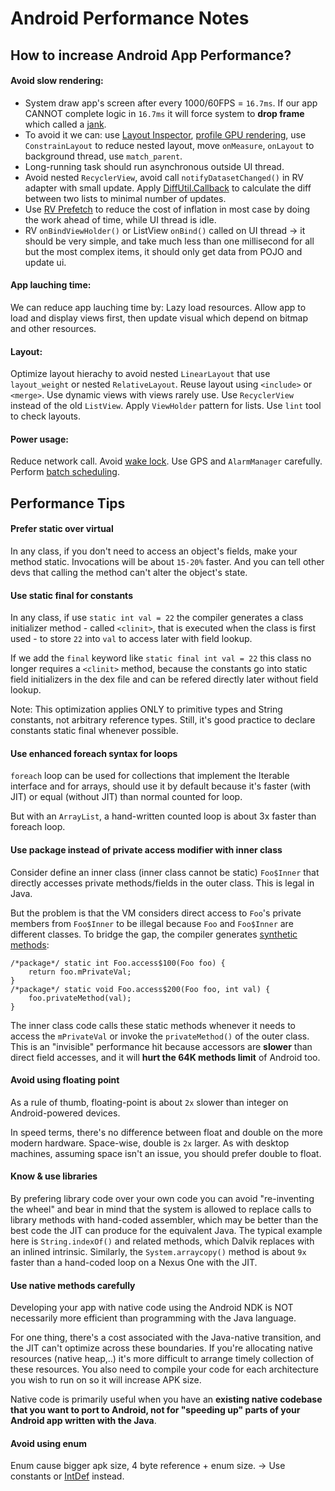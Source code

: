# Android Performance Notes

## How to increase Android App Performance?

#### Avoid slow rendering:

* System draw app's screen after every 1000/60FPS = `16.7ms`. If our app CANNOT complete logic in `16.7ms` it will force system to **drop frame** which called a [jank](https://developer.android.com/topic/performance/vitals/render.html#identify). 
* To avoid it we can: use [Layout Inspector](https://developer.android.com/studio/debug/layout-inspector.html), [profile GPU rendering](https://developer.android.com/topic/performance/rendering/profile-gpu.html), use `ConstrainLayout` to reduce nested layout, move `onMeasure`, `onLayout` to background thread, use `match_parent`. 
* Long-running task should run asynchronous outside UI thread.
* Avoid nested `RecyclerView`, avoid call `notifyDatasetChanged()` in RV adapter with small update. Apply [DiffUtil.Callback](https://developer.android.com/reference/android/support/v7/util/DiffUtil.Callback) to calculate the diff between two lists to minimal number of updates.
* Use [RV Prefetch](https://medium.com/google-developers/recyclerview-prefetch-c2f269075710) to reduce the cost of inflation in most case by doing the work ahead of time, while UI thread is idle. 
* RV `onBindViewHolder()` or ListView `onBind()` called on UI thread -> it should be very simple, and take much less than one millisecond for all but the most complex items, it should only get data from POJO and update ui.

#### App lauching time:

We can reduce app lauching time by: Lazy load resources. Allow app to load and display views first, then update visual which depend on bitmap and other resources.

#### Layout:

Optimize layout hierachy to avoid nested `LinearLayout` that use `layout_weight` or nested `RelativeLayout`. Reuse layout using `<include>` or `<merge>`. Use dynamic views with views rarely use. Use `RecyclerView` instead of the old `ListView`. Apply `ViewHolder` pattern for lists. Use `lint` tool to check layouts.

#### Power usage:

Reduce network call. Avoid [wake lock](https://developer.android.com/training/scheduling/wakelock.html). Use GPS and `AlarmManager` carefully. Perform [batch scheduling](https://developer.android.com/topic/performance/scheduling.html).


## Performance Tips

#### Prefer static over virtual

In any class, if you don't need to access an object's fields, make your method static. Invocations will be about `15-20%` faster. And you can tell other devs that calling the method can't alter the object's state.

#### Use static final for constants

In any class, if use `static int val = 22` the compiler generates a class initializer method - called `<clinit>`, that is executed when the class is first used - to store `22` into `val` to access later with field lookup. 

If we add the `final` keyword like `static final int val = 22` this class no longer requires a `<clinit>` method, because the constants go into static field initializers in the dex file and can be refered directly later without field lookup.

Note: This optimization applies ONLY to primitive types and String constants, not arbitrary reference types. Still, it's good practice to declare constants static final whenever possible.

#### Use enhanced foreach syntax for loops

`foreach` loop can be used for collections that implement the Iterable interface and for arrays, should use it by default because it's faster (with JIT) or equal (without JIT) than normal counted for loop.

But with an `ArrayList`, a hand-written counted loop is about 3x faster than foreach loop.

#### Use package instead of private access modifier with inner class

Consider define an inner class (inner class cannot be static) `Foo$Inner` that directly accesses private methods/fields in the outer class. This is legal in Java. 

But the problem is that the VM considers direct access to `Foo`'s private members from `Foo$Inner` to be illegal because `Foo` and `Foo$Inner` are different classes. To bridge the gap, the compiler generates [synthetic methods](https://vanillajava.blogspot.com/2011/07/java-secret-generated-methods.html):

```
/*package*/ static int Foo.access$100(Foo foo) {
    return foo.mPrivateVal;
}
/*package*/ static void Foo.access$200(Foo foo, int val) {
    foo.privateMethod(val);
}
```

The inner class code calls these static methods whenever it needs to access the `mPrivateVal` or invoke the `privateMethod()` of the outer class. This is an "invisible" performance hit because accessors are **slower** than direct field accesses, and it will **hurt the 64K methods limit** of Android too.

#### Avoid using floating point

As a rule of thumb, floating-point is about `2x` slower than integer on Android-powered devices.

In speed terms, there's no difference between float and double on the more modern hardware. Space-wise, double is `2x` larger. As with desktop machines, assuming space isn't an issue, you should prefer double to float.

#### Know & use libraries

By prefering library code over your own code you can avoid "re-inventing the wheel" and bear in mind that the system is allowed to replace calls to library methods with hand-coded assembler, which may be better than the best code the JIT can produce for the equivalent Java. The typical example here is `String.indexOf()` and related methods, which Dalvik replaces with an inlined intrinsic. Similarly, the `System.arraycopy()` method is about `9x` faster than a hand-coded loop on a Nexus One with the JIT.

#### Use native methods carefully

Developing your app with native code using the Android NDK is NOT necessarily more efficient than programming with the Java language. 

For one thing, there's a cost associated with the Java-native transition, and the JIT can't optimize across these boundaries. If you're allocating native resources (native heap,..) it's more difficult to arrange timely collection of these resources. You also need to compile your code for each architecture you wish to run on so it will increase APK size. 

Native code is primarily useful when you have an **existing native codebase that you want to port to Android, not for "speeding up" parts of your Android app written with the Java**. 

#### Avoid using enum

Enum cause bigger apk size, 4 byte reference + enum size.
-> Use constants or [IntDef](https://stackoverflow.com/questions/32032503/enums-and-android-annotation-intdef) instead.
